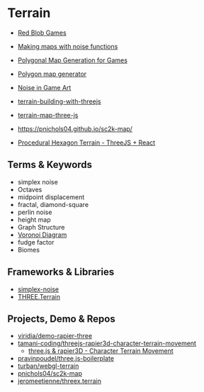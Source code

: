 Terrain
=======

* [Red Blob Games](https://www.redblobgames.com/)
* [Making maps with noise functions](https://www.redblobgames.com/maps/terrain-from-noise/)
* [Polygonal Map Generation for Games](http://www-cs-students.stanford.edu/~amitp/game-programming/polygon-map-generation/)
* [Polygon map generator](https://www.redblobgames.com/maps/mapgen2/)
* [Noise in Game Art](https://simblob.blogspot.com/2009/06/noise-in-game-art.html)
* [terrain-building-with-threejs](https://blog.mastermaps.com/2013/10/terrain-building-with-threejs.html)

* [terrain-map-three-js](https://stackoverflow.com/questions/70642140/terrain-map-three-js)
* https://pnichols04.github.io/sc2k-map/
* [Procedural Hexagon Terrain - ThreeJS + React ](https://www.reddit.com/r/gamedev/comments/s1k6gm/procedural_hexagon_terrain_threejs_react_code_in/)

Terms & Keywords
----------------

* simplex noise
* Octaves
* midpoint displacement
* fractal, diamond-square
* perlin noise
* height map
* Graph Structure
* [Voronoi Diagram](https://en.wikipedia.org/wiki/Voronoi_diagram)
* fudge factor
* Biomes


Frameworks & Libraries
----------------------

* [simplex-noise](https://www.npmjs.com/package/simplex-noise)
* [THREE.Terrain](https://github.com/IceCreamYou/THREE.Terrain)


Projects, Demo & Repos
----------------------

* [viridia/demo-rapier-three](https://github.com/viridia/demo-rapier-three)
* [tamani-coding/threejs-rapier3d-character-terrain-movement](https://github.com/tamani-coding/threejs-rapier3d-character-terrain-movement)
  * [three.js & rapier3D - Character Terrain Movement](https://www.youtube.com/watch?v=voGmsOuB3Rk)
* [pravinpoudel/three.js-boilerplate](https://github.com/pravinpoudel/three.js-boilerplate)
* [turban/webgl-terrain](https://github.com/turban/webgl-terrain/tree/master)
* [pnichols04/sc2k-map](https://github.com/pnichols04/sc2k-map)
* [jeromeetienne/threex.terrain](https://github.com/jeromeetienne/threex.terrain)